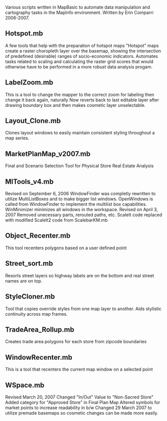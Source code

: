 
Various scripts written in MapBasic to automate data manipulation and cartography tasks in 
the MapInfo environment. Written by Erin Comparri 2006-2007. 

Hotspot.mb 
------
A few tools that help with the preparation of hotspot maps
"Hotspot" maps create a raster choropleth layer over the basemap, showing the intersection of predefined (desirable) ranges of socio-economic indicators.
Automates tasks related to scaling and calculating the raster grid scores that would otherwise have to be performed in a more robust data analysis progam.

LabelZoom.mb
------
This is a tool to change the mapper to the correct zoom for labeling
then change it back again, naturally
Now reverts back to last editable layer after drawing boundary box and then makes cosmetic layer unselectable.

Layout_Clone.mb
------
Clones layout windows to easily maintain consistent styling throughout a map series.

MarketPlanMap_v2007.mb
------
Final and Scenario Selection Tool for Physical Store Real Estate Analysis

MITools_v4.mb
------
Revised on September 6, 2006 
WindowFinder was completly rewritten to utilize MultiListBoxes and to make
bigger list windows.  OpenWindows is called from WindowFinder to implement the
multilist box capabilities.  WinMinimizer minimizes all windows in the workspace.
Revised on April 3, 2007
Removed unecessary parts, rerouted paths, etc.
ScaleIt code replaced with modified ScaleIt2 code from ScalebarKM.mb 

Object_Recenter.mb
------
This tool recenters polygons based on a user defined point

Street_sort.mb
------
Resorts street layers so highway labels are on the bottom and real street names are on top.

StyleCloner.mb 
------
Tool that copies override styles from one map layer to another. Aids stylistic continuity across map frames.

TradeArea_Rollup.mb
------
Creates trade area polygons for each store from zipcode boundaries

WindowRecenter.mb
------
This is a tool that recenters the current map window on a selected point

WSpace.mb
------
Revised March 20, 2007
Changed "In/Out" Value to "Non-Sacred Store"
Added category for "Approved Store" in Final Plan Map
Altered symbols for market points to increase readability in b/w 
Changed 29 March 2007 to utilize premade basemaps so cosmetic changes can be made more easily.
